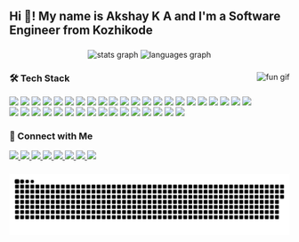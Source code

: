 <h2 align="left">Hi 👋! My name is Akshay K A and I'm a Software Engineer from Kozhikode</h2>

###

<div align="center">
  <img src="https://github-readme-stats.vercel.app/api?username=akshay-k-a-dev&hide_title=false&hide_rank=false&show_icons=true&include_all_commits=true&count_private=true&disable_animations=false&theme=dracula&locale=en&hide_border=false" height="150" alt="stats graph" />
  <img src="https://github-readme-stats.vercel.app/api/top-langs?username=akshay-k-a-dev&locale=en&hide_title=false&layout=compact&card_width=320&langs_count=5&theme=dracula&hide_border=false" height="150" alt="languages graph" />
</div>

###

<img align="right" height="150" src="https://i.imgflip.com/65efzo.gif" alt="fun gif" />

###

### 🛠️ Tech Stack

<div align="left">
  <!-- Languages -->
  <img src="https://cdn.jsdelivr.net/gh/devicons/devicon/icons/javascript/javascript-original.svg" height="24" />
  <img src="https://cdn.jsdelivr.net/gh/devicons/devicon/icons/typescript/typescript-original.svg" height="24" />
  <img src="https://cdn.jsdelivr.net/gh/devicons/devicon/icons/python/python-original.svg" height="24" />
  <img src="https://cdn.jsdelivr.net/gh/devicons/devicon/icons/csharp/csharp-original.svg" height="24" />
  <img src="https://cdn.jsdelivr.net/gh/devicons/devicon/icons/c/c-original.svg" height="24" />
  <img src="https://cdn.jsdelivr.net/gh/devicons/devicon/icons/cplusplus/cplusplus-original.svg" height="24" />

  <!-- Web -->
  <img src="https://cdn.jsdelivr.net/gh/devicons/devicon/icons/html5/html5-original.svg" height="24" />
  <img src="https://cdn.jsdelivr.net/gh/devicons/devicon/icons/css3/css3-original.svg" height="24" />
  <img src="https://cdn.jsdelivr.net/gh/devicons/devicon/icons/bootstrap/bootstrap-original.svg" height="24" />
  <img src="https://cdn.jsdelivr.net/gh/devicons/devicon/icons/sass/sass-original.svg" height="24" />
  <img src="https://cdn.jsdelivr.net/gh/devicons/devicon/icons/tailwindcss/tailwindcss-original-wordmark.svg" height="24" />

  <!-- Frameworks -->
  <img src="https://cdn.jsdelivr.net/gh/devicons/devicon/icons/react/react-original.svg" height="24" />
  <img src="https://cdn.jsdelivr.net/gh/devicons/devicon/icons/nextjs/nextjs-original.svg" height="24" />
  <img src="https://cdn.jsdelivr.net/gh/devicons/devicon/icons/redux/redux-original.svg" height="24" />
  <img src="https://cdn.jsdelivr.net/gh/devicons/devicon/icons/nodejs/nodejs-original.svg" height="24" />
  <img src="https://cdn.jsdelivr.net/gh/devicons/devicon/icons/express/express-original.svg" height="24" />
  <img src="https://cdn.jsdelivr.net/gh/devicons/devicon/icons/fastapi/fastapi-original.svg" height="24" />
  <img src="https://cdn.jsdelivr.net/gh/devicons/devicon/icons/flask/flask-original.svg" height="24" />
  <img src="https://cdn.jsdelivr.net/gh/devicons/devicon/icons/electron/electron-original.svg" height="24" />

  <!-- Mobile -->
  <img src="https://cdn.jsdelivr.net/gh/devicons/devicon/icons/flutter/flutter-original.svg" height="24" />

  <!-- DevOps & Cloud -->
  <img src="https://cdn.jsdelivr.net/gh/devicons/devicon/icons/docker/docker-original.svg" height="24" />
  <img src="https://cdn.jsdelivr.net/gh/devicons/devicon/icons/nginx/nginx-original.svg" height="24" />
  <img src="https://cdn.jsdelivr.net/gh/devicons/devicon/icons/amazonwebservices/amazonwebservices-line-wordmark.svg" height="24" />
  <img src="https://cdn.jsdelivr.net/gh/devicons/devicon/icons/azure/azure-original.svg" height="24" />
  <img src="https://cdn.jsdelivr.net/gh/devicons/devicon/icons/heroku/heroku-original.svg" height="24" />

  <!-- OS & Shell -->
  <img src="https://cdn.jsdelivr.net/gh/devicons/devicon/icons/linux/linux-original.svg" height="24" />
  <img src="https://cdn.jsdelivr.net/gh/devicons/devicon/icons/ubuntu/ubuntu-plain.svg" height="24" />
  <img src="https://cdn.jsdelivr.net/gh/devicons/devicon/icons/debian/debian-original.svg" height="24" />
  <img src="https://cdn.jsdelivr.net/gh/devicons/devicon/icons/fedora/fedora-original.svg" height="24" />
  <img src="https://cdn.jsdelivr.net/gh/devicons/devicon/icons/bash/bash-original.svg" height="24" />

  <!-- DB & Hosting -->
  <img src="https://cdn.jsdelivr.net/gh/devicons/devicon/icons/mysql/mysql-original.svg" height="24" />
  <img src="https://cdn.jsdelivr.net/gh/devicons/devicon/icons/sqlite/sqlite-original.svg" height="24" />
  <img src="https://cdn.jsdelivr.net/gh/devicons/devicon/icons/postgresql/postgresql-original.svg" height="24" />
  <img src="https://cdn.jsdelivr.net/gh/devicons/devicon/icons/firebase/firebase-plain.svg" height="24" />

  <!-- Tools -->
  <img src="https://cdn.jsdelivr.net/gh/devicons/devicon/icons/git/git-original.svg" height="24" />
  <img src="https://cdn.jsdelivr.net/gh/devicons/devicon/icons/github/github-original.svg" height="24" />
  <img src="https://cdn.jsdelivr.net/gh/devicons/devicon/icons/gitlab/gitlab-original.svg" height="24" />
  <img src="https://cdn.jsdelivr.net/gh/devicons/devicon/icons/vscode/vscode-original.svg" height="24" />
</div>

###

### 🔗 Connect with Me

<div align="left">
  <a href="https://www.youtube.com/@AKSHAY-K-A" target="_blank">
    <img src="https://img.shields.io/static/v1?message=YouTube&logo=youtube&label=&color=FF0000&logoColor=white&style=for-the-badge" height="35" />
  </a>
  <a href="https://www.instagram.com/akshay_k.a._/" target="_blank">
    <img src="https://img.shields.io/static/v1?message=Instagram&logo=instagram&label=&color=E4405F&logoColor=white&style=for-the-badge" height="35" />
  </a>
  <a href="https://discordapp.com/users/aizen_sosuke_1" target="_blank">
    <img src="https://img.shields.io/static/v1?message=Discord&logo=discord&label=&color=7289DA&logoColor=white&style=for-the-badge" height="35" />
  </a>
  <a href="mailto:akshayka@mamocollege.org" target="_blank">
    <img src="https://img.shields.io/static/v1?message=Gmail&logo=gmail&label=&color=D14836&logoColor=white&style=for-the-badge" height="35" />
  </a>
  <a href="https://www.linkedin.com/in/akshay-k-a-dev/" target="_blank">
    <img src="https://img.shields.io/static/v1?message=LinkedIn&logo=linkedin&label=&color=0077B5&logoColor=white&style=for-the-badge" height="35" />
  </a>
  <a href="https://tryhackme.com/p/akshayka" target="_blank">
    <img src="https://img.shields.io/badge/TryHackMe-Profile-red?logo=tryhackme&logoColor=white&style=for-the-badge" height="35" />
  </a>
  <a href="https://app.mulearn.org/profile/akshayka-1@mulearn" target="_blank">
    <img src="https://img.shields.io/badge/μLearn-Profile-6f42c1?logo=github&logoColor=white&style=for-the-badge" height="35" />
  </a>
  <a href="https://tinkerhub.org/@akshayka" target="_blank">
    <img src="https://img.shields.io/badge/TinkerHub-Profile-0a192f?logo=google-chrome&logoColor=white&style=for-the-badge" height="35" />
  </a>
</div>

###

<img src="https://raw.githubusercontent.com/akshay-k-a-dev/akshay-k-a-dev/output/snake.svg" alt="Snake animation" />

###
